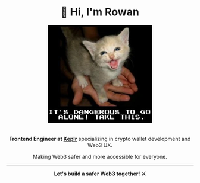 <div align="center">

# 🌱 Hi, I'm Rowan

<img src="assets/it_is_dangerous_to_go_alone.webp" alt="It's dangerous to go alone!" width="280"/>

<br>
<br>

**Frontend Engineer at [Keplr](https://keplr.app)** specializing in crypto wallet development and Web3 UX.

Making Web3 safer and more accessible for everyone.

---

**Let's build a safer Web3 together! ⚔️**

</div>
